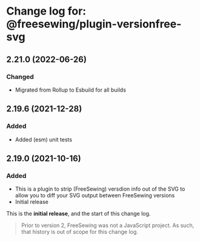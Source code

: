 # Change log for: @freesewing/plugin-versionfree-svg


## 2.21.0 (2022-06-26)

### Changed

 - Migrated from Rollup to Esbuild for all builds

## 2.19.6 (2021-12-28)

### Added

 - Added (esm) unit tests

## 2.19.0 (2021-10-16)

### Added

 - This is a plugin to strip (FreeSewing) versdion info out of the SVG to allow you to diff your SVG output between FreeSewing versions
 - Initial release


This is the **initial release**, and the start of this change log.

> Prior to version 2, FreeSewing was not a JavaScript project.
> As such, that history is out of scope for this change log.

